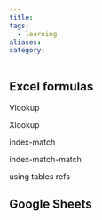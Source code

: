 ```yaml
---
title: 
tags:
  - learning
aliases: 
category:
---
```

## Excel formulas

Vlookup

Xlookup

index-match

index-match-match

using tables refs
## Google Sheets


